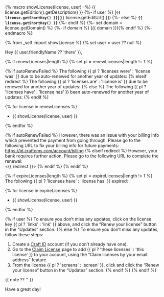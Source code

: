 {% macro showLicense(license, user) -%}
    {{ license.getEdition().getDescription() }}
    {%- if user %} [**`{{ license.getShortKey() }}`**]({{ license.getEditUrl() }})
    {%- else %} **`{{ license.getShortKey() }}`**
    {%- endif %}
    {%- set domain = license.getDomain() %}
    {%- if domain %} ({{ domain }}){% endif %}
{%- endmacro %}

{% from _self import showLicense %}
{% set user = user ?? null %}

Hey {{ user.friendlyName ?? 'there' }},

{% if renewLicenses|length %}
{% set pl = renewLicenses|length != 1 %}

{% if autoRenewFailed %}
The following {{ pl ? 'licenses were' : 'license was' }} due to be auto-renewed for another year of updates:
{% elseif redirect %}
The following {{ pl ? 'licenses are' : 'license is' }} due to be renewed for another year of updates:
{% else %}
The following {{ pl ? 'licenses have' : 'license has' }} been auto-renewed for another year of updates:
{% endif %}

{% for license in renewLicenses %}
- {{ showLicense(license, user) }}

{% endfor %}

{% if autoRenewFailed %}
However, there was an issue with your billing info which prevented the payment from going through. Please go to the following URL to fix your billing info for future payments:<br>
<https://id.craftcms.com/account/billing>
{% elseif redirect %}
However, your bank requires further action. Please go to the following URL to complete the renewal:<br>
<{{ redirect }}>
{% endif %}
{% endif %}

{% if expireLicenses|length %}
{% set pl = expireLicenses|length != 1 %}
The following {{ pl ? 'licenses have' : 'license has' }} expired:

{% for license in expireLicenses %}
- {{ showLicense(license, user) }}

{% endfor %}

{% if user %}
To ensure you don’t miss any updates, click on the license key {{ pl ? 'links' : 'link' }} above, and click the “Renew your license” button in the “Updates” section.
{% else %}
To ensure you don’t miss any updates, follow these steps:

1. Create a [Craft ID](https://id.craftcms.com) account (if you don’t already have one).
2. Go to the [Claim License](https://id.craftcms.com/licenses/claim) page to add {{ pl ? 'these licenses' : 'this license' }} to your account, using the “Claim licenses by your email address” feature.
3. From the license {{ pl ? 'screens' : 'screen' }}, click  and click the “Renew your license” button in the “Updates” section.
{% endif %}
{% endif %}

{{ note ?? '' }}

Have a great day!
